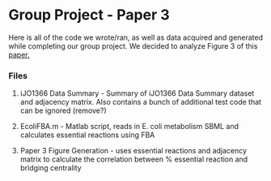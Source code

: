 # Group Project - Paper 3

Here is all of the code we wrote/ran, as well as data acquired and generated while completing our group project. We decided to analyze Figure 3 of this [paper.]('https://bmcbioinformatics.biomedcentral.com/articles/10.1186/s12859-019-2897-z')

### Files
1. iJO1366 Data Summary - Summary of iJO1366 Data Summary dataset and adjacency matrix. Also contains a bunch of additional test code that can be ignored (remove?)

2. EcoliFBA.m - Matlab script, reads in E. coli metabolism SBML and calculates essential reactions using FBA 

3. Paper 3 Figure Generation - uses essential reactions and adjacency matrix to calculate the correlation between % essential reaction and bridging centrality


